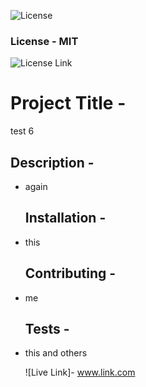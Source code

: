 
  ![License](https://img.shields.io/badge/License-MIT%20-blue.svg)
  ### License - MIT
  
  
  ![License Link](https://opensource.org/licenses/MIT-.org/)
  # Project Title - 
 test 6 

   ## Description - 
* again 

   ## Installation - 
* this 

   ## Contributing - 
* me 

   ## Tests - 
* this and others 

   ![Live Link]- www.link.com
